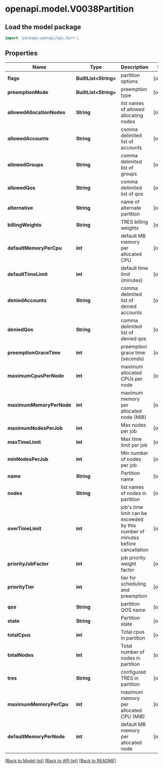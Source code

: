 # openapi.model.V0038Partition

## Load the model package
```dart
import 'package:openapi/api.dart';
```

## Properties
Name | Type | Description | Notes
------------ | ------------- | ------------- | -------------
**flags** | **BuiltList&lt;String&gt;** | partition options | [optional] 
**preemptionMode** | **BuiltList&lt;String&gt;** | preemption type | [optional] 
**allowedAllocationNodes** | **String** | list names of allowed allocating nodes | [optional] 
**allowedAccounts** | **String** | comma delimited list of accounts | [optional] 
**allowedGroups** | **String** | comma delimited list of groups | [optional] 
**allowedQos** | **String** | comma delimited list of qos | [optional] 
**alternative** | **String** | name of alternate partition | [optional] 
**billingWeights** | **String** | TRES billing weights | [optional] 
**defaultMemoryPerCpu** | **int** | default MB memory per allocated CPU | [optional] 
**defaultTimeLimit** | **int** | default time limit (minutes) | [optional] 
**deniedAccounts** | **String** | comma delimited list of denied accounts | [optional] 
**deniedQos** | **String** | comma delimited list of denied qos | [optional] 
**preemptionGraceTime** | **int** | preemption grace time (seconds) | [optional] 
**maximumCpusPerNode** | **int** | maximum allocated CPUs per node | [optional] 
**maximumMemoryPerNode** | **int** | maximum memory per allocated node (MiB) | [optional] 
**maximumNodesPerJob** | **int** | Max nodes per job | [optional] 
**maxTimeLimit** | **int** | Max time limit per job | [optional] 
**minNodesPerJob** | **int** | Min number of nodes per job | [optional] 
**name** | **String** | Partition name | [optional] 
**nodes** | **String** | list names of nodes in partition | [optional] 
**overTimeLimit** | **int** | job's time limit can be exceeded by this number of minutes before cancellation | [optional] 
**priorityJobFactor** | **int** | job priority weight factor | [optional] 
**priorityTier** | **int** | tier for scheduling and preemption | [optional] 
**qos** | **String** | partition QOS name | [optional] 
**state** | **String** | Partition state | [optional] 
**totalCpus** | **int** | Total cpus in partition | [optional] 
**totalNodes** | **int** | Total number of nodes in partition | [optional] 
**tres** | **String** | configured TRES in partition | [optional] 
**maximumMemoryPerCpu** | **int** | maximum memory per allocated CPU (MiB) | [optional] 
**defaultMemoryPerNode** | **int** | default MB memory per allocated node | [optional] 

[[Back to Model list]](../README.md#documentation-for-models) [[Back to API list]](../README.md#documentation-for-api-endpoints) [[Back to README]](../README.md)


